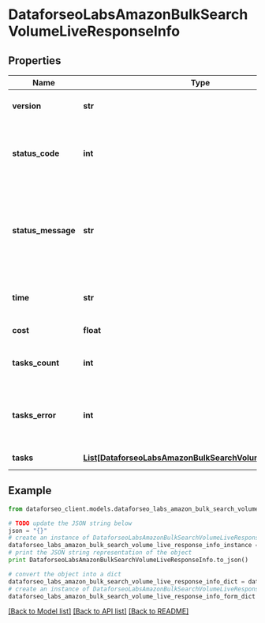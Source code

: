 # DataforseoLabsAmazonBulkSearchVolumeLiveResponseInfo


## Properties

Name | Type | Description | Notes
------------ | ------------- | ------------- | -------------
**version** | **str** | the current version of the API | [optional] 
**status_code** | **int** | general status code you can find the full list of the response codes here | [optional] 
**status_message** | **str** | general informational message you can find the full list of general informational messages here | [optional] 
**time** | **str** | total execution time, seconds | [optional] 
**cost** | **float** | total tasks cost, USD | [optional] 
**tasks_count** | **int** | the number of tasks in the tasks array | [optional] 
**tasks_error** | **int** | the number of tasks in the tasks array returned with an error | [optional] 
**tasks** | [**List[DataforseoLabsAmazonBulkSearchVolumeLiveTaskInfo]**](DataforseoLabsAmazonBulkSearchVolumeLiveTaskInfo.md) | array of tasks | [optional] 

## Example

```python
from dataforseo_client.models.dataforseo_labs_amazon_bulk_search_volume_live_response_info import DataforseoLabsAmazonBulkSearchVolumeLiveResponseInfo

# TODO update the JSON string below
json = "{}"
# create an instance of DataforseoLabsAmazonBulkSearchVolumeLiveResponseInfo from a JSON string
dataforseo_labs_amazon_bulk_search_volume_live_response_info_instance = DataforseoLabsAmazonBulkSearchVolumeLiveResponseInfo.from_json(json)
# print the JSON string representation of the object
print DataforseoLabsAmazonBulkSearchVolumeLiveResponseInfo.to_json()

# convert the object into a dict
dataforseo_labs_amazon_bulk_search_volume_live_response_info_dict = dataforseo_labs_amazon_bulk_search_volume_live_response_info_instance.to_dict()
# create an instance of DataforseoLabsAmazonBulkSearchVolumeLiveResponseInfo from a dict
dataforseo_labs_amazon_bulk_search_volume_live_response_info_form_dict = dataforseo_labs_amazon_bulk_search_volume_live_response_info.from_dict(dataforseo_labs_amazon_bulk_search_volume_live_response_info_dict)
```
[[Back to Model list]](../README.md#documentation-for-models) [[Back to API list]](../README.md#documentation-for-api-endpoints) [[Back to README]](../README.md)


